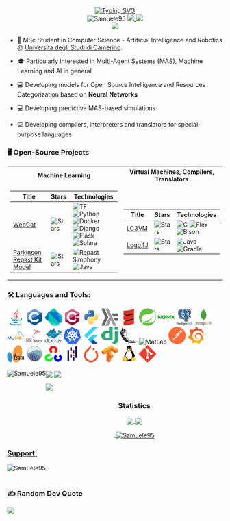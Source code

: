 <p align="center">
<a href="https://github.com/Samuele95">
    <img src="https://readme-typing-svg.demolab.com?font=Georgia&size=18&duration=2000&pause=100&multiline=true&width=500&height=110&lines=Samuele95;MSc+Student+%7C+Software+Engineer+%7C+Theoretical CS;AI+%7C+Computer+Vision+%7C+Multi-Agent Systems;Compilers+%7C+Interpreters" alt="Typing SVG" />
</a>
<br/>
<img src="https://komarev.com/ghpvc/?username=Samuele95&label=Profile%20views&color=0e75b6&style=flat" alt="Samuele95" /> 
<a href="mailto:samuele.stronati95@gmail.com">
    <img src="https://img.shields.io/badge/-Email-red?style=flat-square&logo=gmail&logoColor=white">
</a> 
<a href="https://github.com/Samuele95" target="_blank">
  <img src="https://img.shields.io/badge/GitHub-100000?style=for-the-badge&logo=github&logoColor=white" target="_blank">
</a>
<br/> 

<!-- <a href="https://github.com/Samuele95">
    <img src="https://github-readme-stats.vercel.app/api?username=Samuele95&show_icons=true&count_private=true&show_icons=true&hide_border=true&hide_title=true&card_width=300px&hide_rank=true&bg_color=00000000&theme=dracula">
</a> -->

<a href="https://github.com/Samuele95">
    <img src="https://github-stats-alpha.vercel.app/api?username=Samuele95&cc=22272e&tc=37BCF6&ic=fff&bc=0000">
</a>

</p>

* 📖 MSc Student in Computer Science - Artificial Intelligence and Robotics @ [Universita degli Studi di Camerino](https://computerscience.unicam.it/laurea-magistrale-computer-science). 

* 🎓 Particularly interested in Multi-Agent Systems (MAS), Machine Learning and AI in general

* 💻 Developing models for Open Source Intelligence and Resources Categorization based on **Neural Networks**

* 💻 Developing predictive MAS-based simulations

* 💻 Developing compilers, interpreters and translators for special-purpose languages

### 🖥️ Open-Source Projects
<table>
<tr><th>Machine Learning </th><th>Virtual Machines, Compilers, Translators</th></tr>
<tr><td>
  
|Title | Stars | Technologies|
|--|--|--|
| [WebCat](https://github.com/Samuele95/WebCat) | <img alt="Stars" src="https://img.shields.io/github/stars/Samuele95/WebCat?style=flat-square&labelColor=black"/> | ![TF](https://img.shields.io/badge/TF-black?style=flat-square&logo=tensorflow) ![Python](https://img.shields.io/badge/Python-black?style=flat-square&logo=python) ![Docker](https://img.shields.io/badge/Docker-black?style=flat-square&logo=docker) <br> ![Django](https://img.shields.io/badge/Django-black?style=flat-square&logo=django) ![Flask](https://img.shields.io/badge/Flask-black?style=flat-square&logo=flask) ![Solara](https://img.shields.io/badge/Solara-black?style=flat-square&logo=solara)|
| [Parkinson Repast Kit Model](https://github.com/Samuele95/parkinson-repast-kit) | <img alt="Stars" src="https://img.shields.io/github/stars/Samuele95/parkinson-repast-kit?style=flat-square&labelColor=black"/> | ![Repast Simphony](https://img.shields.io/badge/RepastSimphony-black?style=flat-square) ![Java](https://img.shields.io/badge/Java-black?style=flat-square&logo=java)| 


</td><td>

|Title | Stars | Technologies|
|--|--|--|
| [LC3VM](https://github.com/Samuele95/LC3VM) | <img alt="Stars" src="https://img.shields.io/github/stars/Samuele95/LC3VM?style=flat-square&labelColor=black"/> | ![C](https://img.shields.io/badge/C-black?style=flat-square&logo=c) ![Flex](https://img.shields.io/badge/Flex-black?style=flat-square&logo=gnu) <br> ![Bison](https://img.shields.io/badge/Bison-black?style=flat-square&logo=gnu) |
| [Logo4J](https://github.com/Samuele95/Logo4J) | <img alt="Stars" src="https://img.shields.io/github/stars/Samuele95/Logo4j?style=flat-square&labelColor=black"/> | ![Java](https://img.shields.io/badge/Java-black?style=flat-square&logo=java) ![Gradle](https://img.shields.io/badge/Gradle-black?style=flat-square&logo=gradle) |

</td></tr> </table>

</td></tr> </table>

</div><h3 align="left">🛠️ Languages and Tools:</h3>
<p align="left">
<img src="https://raw.githubusercontent.com/teamedwardforever/Readme-Generator/71f25dd8b98329b168142a6b782a107b75eab178/svg/Skills/Languages/java-original.svg" alt="Java" width="40" height="40"/>
<img src="https://raw.githubusercontent.com/teamedwardforever/Readme-Generator/71f25dd8b98329b168142a6b782a107b75eab178/svg/Skills/Languages/c-original.svg" alt="C" width="40" height="40"/>
<img src="https://raw.githubusercontent.com/teamedwardforever/Readme-Generator/71f25dd8b98329b168142a6b782a107b75eab178/svg/Skills/Mobile/dartlang-icon.svg" alt="Dart" width="40" height="40"/>
<img src="https://raw.githubusercontent.com/teamedwardforever/Readme-Generator/71f25dd8b98329b168142a6b782a107b75eab178/svg/Skills/Languages/cplusplus-original.svg" alt="CPP" width="40" height="40"/>
<img src="https://raw.githubusercontent.com/teamedwardforever/Readme-Generator/71f25dd8b98329b168142a6b782a107b75eab178/svg/Skills/Languages/python-original.svg" alt="Python" width="40" height="40"/>
<img src="https://raw.githubusercontent.com/teamedwardforever/Readme-Generator/71f25dd8b98329b168142a6b782a107b75eab178/svg/Skills/Languages/Haskell-Logo.svg" alt="Haskell" width="40" height="40"/>
<img src="https://raw.githubusercontent.com/teamedwardforever/Readme-Generator/71f25dd8b98329b168142a6b782a107b75eab178/svg/Skills/Languages/scala-original.svg" alt="Scala" width="40" height="40"/>
<img src="https://raw.githubusercontent.com/teamedwardforever/Readme-Generator/71f25dd8b98329b168142a6b782a107b75eab178/svg/Skills/Backend/springio-icon.svg" alt="Spring" width="40" height="40"/>
<img src="https://raw.githubusercontent.com/teamedwardforever/Readme-Generator/71f25dd8b98329b168142a6b782a107b75eab178/svg/Skills/Backend/nginx-original.svg" alt="Nginx" width="40" height="40"/>
<img src="https://raw.githubusercontent.com/teamedwardforever/Readme-Generator/71f25dd8b98329b168142a6b782a107b75eab178/svg/Skills/Database/postgresql-original-wordmark.svg" alt="Postgresql" width="40" height="40"/>
<img src="https://raw.githubusercontent.com/teamedwardforever/Readme-Generator/71f25dd8b98329b168142a6b782a107b75eab178/svg/Skills/Database/mongodb-original-wordmark.svg" alt="Mongodb" width="40" height="40"/>
<img src="https://raw.githubusercontent.com/teamedwardforever/Readme-Generator/71f25dd8b98329b168142a6b782a107b75eab178/svg/Skills/Database/mysql-original-wordmark.svg" alt="Mysql" width="40" height="40"/>
<img src="https://raw.githubusercontent.com/teamedwardforever/Readme-Generator/71f25dd8b98329b168142a6b782a107b75eab178/svg/Skills/Database/microsoft-sql-server-logo.svg" alt="Microsoft Sql Server" width="40" height="40"/>
<img src="https://raw.githubusercontent.com/teamedwardforever/Readme-Generator/71f25dd8b98329b168142a6b782a107b75eab178/svg/Skills/Devops/docker-original-wordmark.svg" alt="Docker" width="40" height="40"/>
<img src="https://raw.githubusercontent.com/teamedwardforever/Readme-Generator/71f25dd8b98329b168142a6b782a107b75eab178/svg/Skills/Devops/kubernetes-icon.svg" alt="Kubernetes" width="40" height="40"/>
<img src="https://raw.githubusercontent.com/teamedwardforever/Readme-Generator/71f25dd8b98329b168142a6b782a107b75eab178/svg/Skills/Mobile/flutterio-icon.svg" alt="Flutter" width="40" height="40"/>
<img src="https://raw.githubusercontent.com/teamedwardforever/Readme-Generator/71f25dd8b98329b168142a6b782a107b75eab178/svg/Skills/Framework/django.svg" alt="Django" width="40" height="40"/>
<img src="https://raw.githubusercontent.com/teamedwardforever/Readme-Generator/71f25dd8b98329b168142a6b782a107b75eab178/svg/Skills/Framework/pocoo_flask-icon.svg" alt="Flask" width="40" height="40"/>
<img src="https://dl.dropboxusercontent.com/s/6e7hk06wzjp3j52/Matlab_Logo.png" alt="MatLab" width="40" height="40"/>
<img src="https://raw.githubusercontent.com/teamedwardforever/Readme-Generator/71f25dd8b98329b168142a6b782a107b75eab178/svg/Skills/Software/getpostman-icon.svg" alt="Postman" width="40" height="40"/>
<img src="https://raw.githubusercontent.com/teamedwardforever/Readme-Generator/71f25dd8b98329b168142a6b782a107b75eab178/svg/Skills/Visualization/grafana-icon.svg" alt="Grafana" width="40" height="40"/>
<img src="https://raw.githubusercontent.com/teamedwardforever/Readme-Generator/71f25dd8b98329b168142a6b782a107b75eab178/svg/Skills/ML/Scikit_learn_logo_small.svg" alt="Scikit" width="40" height="40"/>
<img src="https://raw.githubusercontent.com/teamedwardforever/Readme-Generator/71f25dd8b98329b168142a6b782a107b75eab178/svg/Skills/ML/logo-mark-lightbg.svg" alt="SeaBorn" width="40" height="40"/>
<img src="https://raw.githubusercontent.com/teamedwardforever/Readme-Generator/71f25dd8b98329b168142a6b782a107b75eab178/svg/Skills/ML/opencv-icon.svg" alt="Opencv" width="40" height="40"/>
<img src="https://raw.githubusercontent.com/teamedwardforever/Readme-Generator/71f25dd8b98329b168142a6b782a107b75eab178/svg/Skills/ML/pandas-original.svg" alt="Pandas" width="40" height="40"/>
<img src="https://raw.githubusercontent.com/teamedwardforever/Readme-Generator/71f25dd8b98329b168142a6b782a107b75eab178/svg/Skills/ML/pytorch-icon.svg" alt="Pytorch" width="40" height="40"/>
<img src="https://raw.githubusercontent.com/teamedwardforever/Readme-Generator/71f25dd8b98329b168142a6b782a107b75eab178/svg/Skills/ML/tensorflow-icon.svg" alt="Tensorflow" width="40" height="40"/>
<img src="https://raw.githubusercontent.com/teamedwardforever/Readme-Generator/71f25dd8b98329b168142a6b782a107b75eab178/svg/Skills/Other/linux-original.svg" alt="Linux" width="40" height="40"/>
<img src="https://raw.githubusercontent.com/teamedwardforever/Readme-Generator/71f25dd8b98329b168142a6b782a107b75eab178/svg/Skills/Other/git-scm-icon.svg" alt="Git" width="40" height="40"/>
</p>

<p align="left">
<img align="left" height="180em" src="https://github-readme-stats.vercel.app/api/top-langs/?username=Samuele95&layout=compact&theme=default" alt=Samuele95 />
<img align="center" src="http://github-profile-summary-cards.vercel.app/api/cards/most-commit-language?username=Samuele95&theme=2077" height="180em" />
<img align="center" src="http://github-profile-summary-cards.vercel.app/api/cards/repos-per-language?username=Samuele95&theme=2077" height="180em" />
</p>

<img src="https://user-images.githubusercontent.com/73097560/115834477-dbab4500-a447-11eb-908a-139a6edaec5c.gif"><h3 align="center">Statistics</h3>
<div align="center">
<a href="https://github.com/Samuele95">
<img align="center" src="http://github-profile-summary-cards.vercel.app/api/cards/profile-details?username=Samuele95&theme=2077" height="180em" />
<img align="center" src="http://github-profile-summary-cards.vercel.app/api/cards/productive-time?username=Samuele95&theme=2077" height="180em" />
  <p>&nbsp;<img align="center" height="180em" src="https://github-readme-stats.vercel.app/api?username=Samuele95&show_icons=true&locale=en&theme=" alt="Samuele95" /></p>
</div>


<h3 align="left">Support:</h3>
<p><a href="https://www.buymeacoffee.com/Samuele95"> <img align="left" src="https://cdn.buymeacoffee.com/buttons/v2/default-yellow.png" height="50" width="210" alt="Samuele95" /></a></p><br><br>

### ✍️ Random Dev Quote
![](https://quotes-github-readme.vercel.app/api?type=horizontal&theme=tokyonight)
